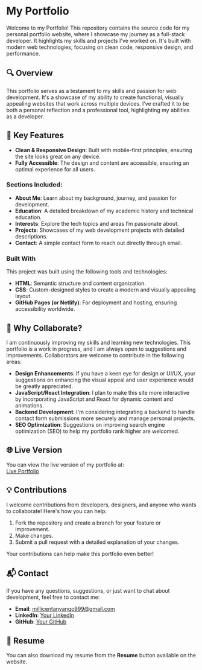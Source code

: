 # My Portfolio

Welcome to my Portfolio! This repository contains the source code for my personal portfolio website, where I showcase my journey as a full-stack developer. It highlights my skills and projects I've worked on. It's built with modern web technologies, focusing on clean code, responsive design, and performance.

## 🔍 Overview

This portfolio serves as a testament to my skills and passion for web development. It's a showcase of my ability to create functional, visually appealing websites that work across multiple devices. I’ve crafted it to be both a personal reflection and a professional tool, highlighting my abilities as a developer.

## 🧰 Key Features

- **Clean & Responsive Design**: Built with mobile-first principles, ensuring the site looks great on any device.
- **Fully Accessible**: The design and content are accessible, ensuring an optimal experience for all users.

### Sections Included:

- **About Me**: Learn about my background, journey, and passion for development.
- **Education**: A detailed breakdown of my academic history and technical education.
- **Interests**: Explore the tech topics and areas I’m passionate about.
- **Projects**: Showcases of my web development projects with detailed descriptions.
- **Contact**: A simple contact form to reach out directly through email.

### Built With

This project was built using the following tools and technologies:

- **HTML**: Semantic structure and content organization.
- **CSS**: Custom-designed styles to create a modern and visually appealing layout.
- **GitHub Pages (or Netlify)**: For deployment and hosting, ensuring accessibility worldwide.

## 🤝 Why Collaborate?

I am continuously improving my skills and learning new technologies. This portfolio is a work in progress, and I am always open to suggestions and improvements. Collaborators are welcome to contribute in the following areas:

- **Design Enhancements**: If you have a keen eye for design or UI/UX, your suggestions on enhancing the visual appeal and user experience would be greatly appreciated.
- **JavaScript/React Integration**: I plan to make this site more interactive by incorporating JavaScript and React for dynamic content and animations.
- **Backend Development**: I'm considering integrating a backend to handle contact form submissions more securely and manage personal projects.
- **SEO Optimization**: Suggestions on improving search engine optimization (SEO) to help my portfolio rank higher are welcomed.

## 🌐 Live Version

You can view the live version of my portfolio at:  
[Live Portfolio](https://lovely-vacherin-132bfe.netlify.app/)

## 💡 Contributions

I welcome contributions from developers, designers, and anyone who wants to collaborate! Here's how you can help:

1. Fork the repository and create a branch for your feature or improvement.
2. Make changes.
3. Submit a pull request with a detailed explanation of your changes.

Your contributions can help make this portfolio even better!

## 📬 Contact

If you have any questions, suggestions, or just want to chat about development, feel free to contact me:

- **Email**: [millicentanyango999@gmail.com](mailto:millicentanyango999@gmail.com)
- **LinkedIn**: [Your LinkedIn](https://www.linkedin.com/in/millicent-anyango-b8b69b29b)
- **GitHub**: [Your GitHub](https:/github.com/Ocheing)

## 📄 Resume

You can also download my resume from the **Resume** button available on the website.
